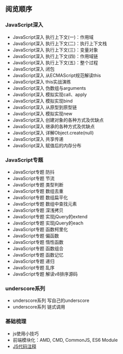 ## 阅览顺序


### JavaScript深入
- JavaScript深入 执行上下文(一)：作用域
- JavaScript深入 执行上下文(二)：执行上下文栈
- JavaScript深入 执行上下文(三)：变量对象
- JavaScript深入 执行上下文(四)：作用域链
- JavaScript深入 执行上下文(五)：整个过程
- JavaScript深入 闭包
- JavaScript深入 从ECMAScript规范解读this
- JavaScript深入 this实战演练
- JavaScript深入 伪数组与arguments
- JavaScript深入 模拟实现call、apply
- JavaScript深入 模拟实现bind
- JavaScript深入 从原型到原型链
- JavaScript深入 模拟实现new
- JavaScript深入 创建对象的各种方式及优缺点
- JavaScript深入 继承的各种方式及优缺点
- JavaScript深入 详解Object.create(null)
- JavaScript深入 共享传递
- JavaScript深入 赋值后的内存分布

### JavaScript专题
- JavaScript专题 防抖
- JavaScript专题 节流
- JavaScript专题 类型判断
- JavaScript专题 数组去重
- JavaScript专题 数组扁平化
- JavaScript专题 数组中查找元素
- JavaScript专题 深浅拷贝
- JavaScript专题 实现jQuery的extend
- JavaScript专题 实现jQuery的each
- JavaScript专题 函数柯里化
- JavaScript专题 偏函数
- JavaScript专题 惰性函数
- JavaScript专题 函数组合
- JavaScript专题 函数记忆
- JavaScript专题 递归
- JavaScript专题 乱序
- JavaScript专题 解读v8排序源码

### underscore系列
- underscore系列 写自己的underscore
- underscore系列 链式调用

### 基础梳理

- js使用小技巧
- 前端模块化：AMD, CMD, CommonJS, ES6 Module
- [JS代码注释](http://itmyhome.com/js/lei_xing_ding_yi.html)

